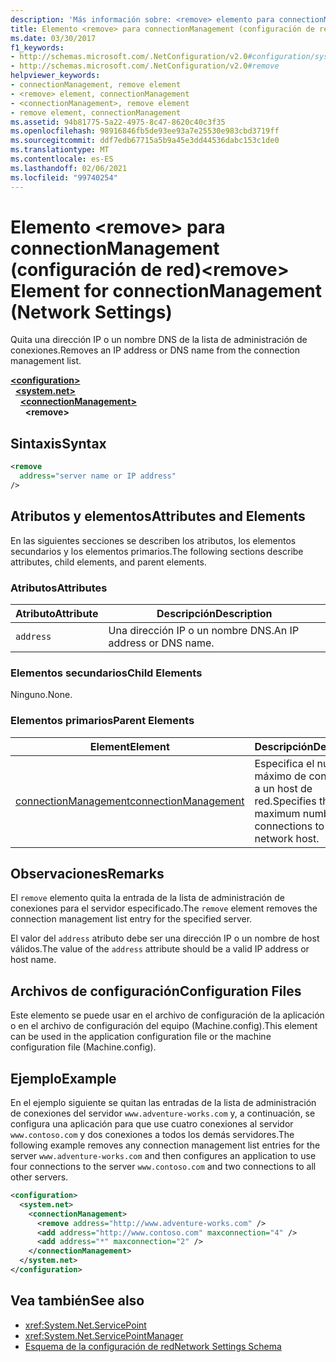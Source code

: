 ```yaml
---
description: 'Más información sobre: <remove> elemento para connectionManagement (configuración de red)'
title: Elemento <remove> para connectionManagement (configuración de red)
ms.date: 03/30/2017
f1_keywords:
- http://schemas.microsoft.com/.NetConfiguration/v2.0#configuration/system.net/connectionManagement/remove
- http://schemas.microsoft.com/.NetConfiguration/v2.0#remove
helpviewer_keywords:
- connectionManagement, remove element
- <remove> element, connectionManagement
- <connectionManagement>, remove element
- remove element, connectionManagement
ms.assetid: 94b81775-5a22-4975-8c47-8620c40c3f35
ms.openlocfilehash: 98916846fb5de93ee93a7e25530e983cbd3719ff
ms.sourcegitcommit: ddf7edb67715a5b9a45e3dd44536dabc153c1de0
ms.translationtype: MT
ms.contentlocale: es-ES
ms.lasthandoff: 02/06/2021
ms.locfileid: "99740254"
---
```

# <a name="remove-element-for-connectionmanagement-network-settings"></a><span data-ttu-id="fc4e3-103">Elemento \<remove> para connectionManagement (configuración de red)</span><span class="sxs-lookup"><span data-stu-id="fc4e3-103">\<remove> Element for connectionManagement (Network Settings)</span></span>

<span data-ttu-id="fc4e3-104">Quita una dirección IP o un nombre DNS de la lista de administración de conexiones.</span><span class="sxs-lookup"><span data-stu-id="fc4e3-104">Removes an IP address or DNS name from the connection management list.</span></span>  

[**\<configuration>**](../configuration-element.md)\
&nbsp;&nbsp;[**\<system.net>**](system-net-element-network-settings.md)\
&nbsp;&nbsp;&nbsp;&nbsp;[**\<connectionManagement>**](connectionmanagement-element-network-settings.md)\
&nbsp;&nbsp;&nbsp;&nbsp;&nbsp;&nbsp;**\<remove>**

## <a name="syntax"></a><span data-ttu-id="fc4e3-105">Sintaxis</span><span class="sxs-lookup"><span data-stu-id="fc4e3-105">Syntax</span></span>  
  
```xml  
<remove
  address="server name or IP address"
/>  
```  
  
## <a name="attributes-and-elements"></a><span data-ttu-id="fc4e3-106">Atributos y elementos</span><span class="sxs-lookup"><span data-stu-id="fc4e3-106">Attributes and Elements</span></span>  

 <span data-ttu-id="fc4e3-107">En las siguientes secciones se describen los atributos, los elementos secundarios y los elementos primarios.</span><span class="sxs-lookup"><span data-stu-id="fc4e3-107">The following sections describe attributes, child elements, and parent elements.</span></span>  
  
### <a name="attributes"></a><span data-ttu-id="fc4e3-108">Atributos</span><span class="sxs-lookup"><span data-stu-id="fc4e3-108">Attributes</span></span>  
  
|<span data-ttu-id="fc4e3-109">**Atributo**</span><span class="sxs-lookup"><span data-stu-id="fc4e3-109">**Attribute**</span></span>|<span data-ttu-id="fc4e3-110">**Descripción**</span><span class="sxs-lookup"><span data-stu-id="fc4e3-110">**Description**</span></span>|  
|-------------------|---------------------|  
|`address`|<span data-ttu-id="fc4e3-111">Una dirección IP o un nombre DNS.</span><span class="sxs-lookup"><span data-stu-id="fc4e3-111">An IP address or DNS name.</span></span>|  
  
### <a name="child-elements"></a><span data-ttu-id="fc4e3-112">Elementos secundarios</span><span class="sxs-lookup"><span data-stu-id="fc4e3-112">Child Elements</span></span>  

 <span data-ttu-id="fc4e3-113">Ninguno.</span><span class="sxs-lookup"><span data-stu-id="fc4e3-113">None.</span></span>  
  
### <a name="parent-elements"></a><span data-ttu-id="fc4e3-114">Elementos primarios</span><span class="sxs-lookup"><span data-stu-id="fc4e3-114">Parent Elements</span></span>  
  
|<span data-ttu-id="fc4e3-115">**Element**</span><span class="sxs-lookup"><span data-stu-id="fc4e3-115">**Element**</span></span>|<span data-ttu-id="fc4e3-116">**Descripción**</span><span class="sxs-lookup"><span data-stu-id="fc4e3-116">**Description**</span></span>|  
|-----------------|---------------------|  
|[<span data-ttu-id="fc4e3-117">connectionManagement</span><span class="sxs-lookup"><span data-stu-id="fc4e3-117">connectionManagement</span></span>](connectionmanagement-element-network-settings.md)|<span data-ttu-id="fc4e3-118">Especifica el número máximo de conexiones a un host de red.</span><span class="sxs-lookup"><span data-stu-id="fc4e3-118">Specifies the maximum number of connections to a network host.</span></span>|  
  
## <a name="remarks"></a><span data-ttu-id="fc4e3-119">Observaciones</span><span class="sxs-lookup"><span data-stu-id="fc4e3-119">Remarks</span></span>  

 <span data-ttu-id="fc4e3-120">El `remove` elemento quita la entrada de la lista de administración de conexiones para el servidor especificado.</span><span class="sxs-lookup"><span data-stu-id="fc4e3-120">The `remove` element removes the connection management list entry for the specified server.</span></span>  
  
 <span data-ttu-id="fc4e3-121">El valor del `address` atributo debe ser una dirección IP o un nombre de host válidos.</span><span class="sxs-lookup"><span data-stu-id="fc4e3-121">The value of the `address` attribute should be a valid IP address or host name.</span></span>  
  
## <a name="configuration-files"></a><span data-ttu-id="fc4e3-122">Archivos de configuración</span><span class="sxs-lookup"><span data-stu-id="fc4e3-122">Configuration Files</span></span>  

 <span data-ttu-id="fc4e3-123">Este elemento se puede usar en el archivo de configuración de la aplicación o en el archivo de configuración del equipo (Machine.config).</span><span class="sxs-lookup"><span data-stu-id="fc4e3-123">This element can be used in the application configuration file or the machine configuration file (Machine.config).</span></span>  
  
## <a name="example"></a><span data-ttu-id="fc4e3-124">Ejemplo</span><span class="sxs-lookup"><span data-stu-id="fc4e3-124">Example</span></span>  

 <span data-ttu-id="fc4e3-125">En el ejemplo siguiente se quitan las entradas de la lista de administración de conexiones del servidor `www.adventure-works.com` y, a continuación, se configura una aplicación para que use cuatro conexiones al servidor `www.contoso.com` y dos conexiones a todos los demás servidores.</span><span class="sxs-lookup"><span data-stu-id="fc4e3-125">The following example removes any connection management list entries for the server `www.adventure-works.com` and then configures an application to use four connections to the server `www.contoso.com` and two connections to all other servers.</span></span>  
  
```xml  
<configuration>  
  <system.net>  
    <connectionManagement>  
      <remove address="http://www.adventure-works.com" />  
      <add address="http://www.contoso.com" maxconnection="4" />  
      <add address="*" maxconnection="2" />  
    </connectionManagement>  
  </system.net>  
</configuration>  
```  
  
## <a name="see-also"></a><span data-ttu-id="fc4e3-126">Vea también</span><span class="sxs-lookup"><span data-stu-id="fc4e3-126">See also</span></span>

- <xref:System.Net.ServicePoint>
- <xref:System.Net.ServicePointManager>
- [<span data-ttu-id="fc4e3-127">Esquema de la configuración de red</span><span class="sxs-lookup"><span data-stu-id="fc4e3-127">Network Settings Schema</span></span>](index.md)
